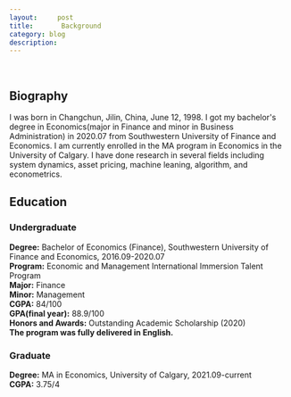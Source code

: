 ```yaml
---
layout:     post
title:       Background
category: blog
description: 
---
```

<br>
<h2>Biography</h2>
I was born in Changchun, Jilin, China, June 12, 1998. I got my bachelor's degree in Economics(major in Finance and minor in Business Administration) in 2020.07 from Southwestern University of Finance and Economics. I am currently enrolled in the MA program in Economics in the University of Calgary. I have done research in several fields including system dynamics, asset pricing, machine leaning, algorithm, and econometrics. 


<h2>Education</h2>
<h3>Undergraduate</h3>
<b>Degree:</b> Bachelor of Economics (Finance), Southwestern University of Finance and Economics, 2016.09-2020.07<br>
<b>Program:</b> Economic and Management International Immersion Talent Program<br>
<b>Major:</b> Finance<br>
<b>Minor:</b> Management<br>
<b>CGPA:</b> 84/100<br>
<b>GPA(final year):</b> 88.9/100<br>
<b>Honors and Awards:</b> Outstanding Academic Scholarship (2020)<br>
<b>The program was fully delivered in English.</b><br>

<h3>Graduate</h3>
<b>Degree:</b> MA in Economics, University of Calgary, 2021.09-current<br>
<b>CGPA:</b> 3.75/4<br>

